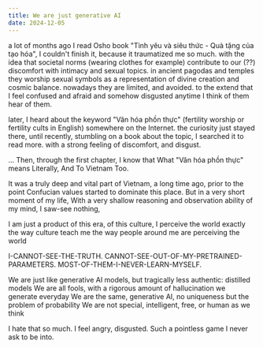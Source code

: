 ```yaml
---
title: We are just generative AI
date: 2024-12-05
---
```


a lot of months ago I read Osho book "Tình yêu và siêu thức - Quà tặng của tạo hóa", 
I couldn't finish it, because it traumatized me so much.
with the idea that societal norms (wearing clothes for example) 
contribute to our (??) discomfort with intimacy and sexual topics.
in ancient pagodas and temples they worship sexual symbols as a representation of divine creation and cosmic balance. 
nowadays they are limited, and avoided.
to the extend that I feel confused and afraid and somehow disgusted 
anytime I think of them
hear of them.

later, I heard about the keyword "Văn hóa phồn thực" (fertility worship or fertility cults in English) somewhere on the Internet.
the curiosity just stayed there, until
recently, stumbling on a book about the topic, I searched it to read more.
with a strong feeling of discomfort, and disgust.

...
Then, through the first chapter, I know that
What "Văn hóa phồn thực" means
Literally,
And To Vietnam Too.

It was a truly deep and vital part of Vietnam, a long time ago, prior to the point Confucian values started to dominate this place.
But in a very short moment of my life,
With a very shallow reasoning and observation ability of my mind,
I saw-see nothing,

I am just a product of this era, of this culture,
I perceive the world exactly the way culture teach me
the way people around me are perceiving the world

I-CANNOT-SEE-THE-TRUTH.
CANNOT-SEE-OUT-OF-MY-PRETRAINED-PARAMETERS.
MOST-OF-THEM-I-NEVER-LEARN-MYSELF.

We are just like generative AI models, but tragically less authentic: distilled models
We are all fools, with a rigorous amount of hallucination we generate everyday
We are the same, generative AI, no uniqueness but the problem of probability 
We are not special, intelligent, free, or human as we think

I hate that so much. I feel angry, disgusted.
Such a pointless game I never ask to be into.




